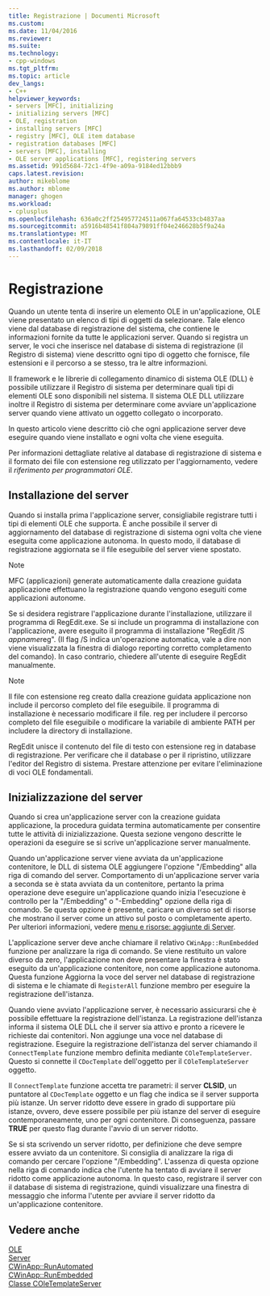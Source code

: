 ```yaml
---
title: Registrazione | Documenti Microsoft
ms.custom: 
ms.date: 11/04/2016
ms.reviewer: 
ms.suite: 
ms.technology:
- cpp-windows
ms.tgt_pltfrm: 
ms.topic: article
dev_langs:
- C++
helpviewer_keywords:
- servers [MFC], initializing
- initializing servers [MFC]
- OLE, registration
- installing servers [MFC]
- registry [MFC], OLE item database
- registration databases [MFC]
- servers [MFC], installing
- OLE server applications [MFC], registering servers
ms.assetid: 991d5684-72c1-4f9e-a09a-9184ed12bbb9
caps.latest.revision: 
author: mikeblome
ms.author: mblome
manager: ghogen
ms.workload:
- cplusplus
ms.openlocfilehash: 636a0c2ff254957724511a067fa64533cb4837aa
ms.sourcegitcommit: a5916b48541f804a79891ff04e246628b5f9a24a
ms.translationtype: MT
ms.contentlocale: it-IT
ms.lasthandoff: 02/09/2018
---
```

# <a name="registration"></a>Registrazione
Quando un utente tenta di inserire un elemento OLE in un'applicazione, OLE viene presentato un elenco di tipi di oggetti da selezionare. Tale elenco viene dal database di registrazione del sistema, che contiene le informazioni fornite da tutte le applicazioni server. Quando si registra un server, le voci che inserisce nel database di sistema di registrazione (il Registro di sistema) viene descritto ogni tipo di oggetto che fornisce, file estensioni e il percorso a se stesso, tra le altre informazioni.  
  
 Il framework e le librerie di collegamento dinamico di sistema OLE (DLL) è possibile utilizzare il Registro di sistema per determinare quali tipi di elementi OLE sono disponibili nel sistema. Il sistema OLE DLL utilizzare inoltre il Registro di sistema per determinare come avviare un'applicazione server quando viene attivato un oggetto collegato o incorporato.  
  
 In questo articolo viene descritto ciò che ogni applicazione server deve eseguire quando viene installato e ogni volta che viene eseguita.  
  
 Per informazioni dettagliate relative al database di registrazione di sistema e il formato dei file con estensione reg utilizzato per l'aggiornamento, vedere il *riferimento per programmatori OLE*.  
  
##  <a name="_core_server_installation"></a>Installazione del server  
 Quando si installa prima l'applicazione server, consigliabile registrare tutti i tipi di elementi OLE che supporta. È anche possibile il server di aggiornamento del database di registrazione di sistema ogni volta che viene eseguita come applicazione autonoma. In questo modo, il database di registrazione aggiornata se il file eseguibile del server viene spostato.  
  
> [!NOTE]
>  MFC (applicazioni) generate automaticamente dalla creazione guidata applicazione effettuano la registrazione quando vengono eseguiti come applicazioni autonome.  
  
 Se si desidera registrare l'applicazione durante l'installazione, utilizzare il programma di RegEdit.exe. Se si include un programma di installazione con l'applicazione, avere eseguito il programma di installazione "RegEdit /S *appname*reg". (Il flag /S indica un'operazione automatica, vale a dire non viene visualizzata la finestra di dialogo reporting corretto completamento del comando). In caso contrario, chiedere all'utente di eseguire RegEdit manualmente.  
  
> [!NOTE]
>  Il file con estensione reg creato dalla creazione guidata applicazione non include il percorso completo del file eseguibile. Il programma di installazione è necessario modificare il file. reg per includere il percorso completo del file eseguibile o modificare la variabile di ambiente PATH per includere la directory di installazione.  
  
 RegEdit unisce il contenuto del file di testo con estensione reg in database di registrazione. Per verificare che il database o per il ripristino, utilizzare l'editor del Registro di sistema. Prestare attenzione per evitare l'eliminazione di voci OLE fondamentali.  
  
##  <a name="_core_server_initialization"></a>Inizializzazione del server  
 Quando si crea un'applicazione server con la creazione guidata applicazione, la procedura guidata termina automaticamente per consentire tutte le attività di inizializzazione. Questa sezione vengono descritte le operazioni da eseguire se si scrive un'applicazione server manualmente.  
  
 Quando un'applicazione server viene avviata da un'applicazione contenitore, le DLL di sistema OLE aggiungere l'opzione "/Embedding" alla riga di comando del server. Comportamento di un'applicazione server varia a seconda se è stata avviata da un contenitore, pertanto la prima operazione deve eseguire un'applicazione quando inizia l'esecuzione è controllo per la "/Embedding" o "-Embedding" opzione della riga di comando. Se questa opzione è presente, caricare un diverso set di risorse che mostrano il server come un attivo sul posto o completamente aperto. Per ulteriori informazioni, vedere [menu e risorse: aggiunte di Server](../mfc/menus-and-resources-server-additions.md).  
  
 L'applicazione server deve anche chiamare il relativo `CWinApp::RunEmbedded` funzione per analizzare la riga di comando. Se viene restituito un valore diverso da zero, l'applicazione non deve presentare la finestra è stato eseguito da un'applicazione contenitore, non come applicazione autonoma. Questa funzione Aggiorna la voce del server nel database di registrazione di sistema e le chiamate di `RegisterAll` funzione membro per eseguire la registrazione dell'istanza.  
  
 Quando viene avviato l'applicazione server, è necessario assicurarsi che è possibile effettuare la registrazione dell'istanza. La registrazione dell'istanza informa il sistema OLE DLL che il server sia attivo e pronto a ricevere le richieste dai contenitori. Non aggiunge una voce nel database di registrazione. Eseguire la registrazione dell'istanza del server chiamando il `ConnectTemplate` funzione membro definita mediante `COleTemplateServer`. Questo si connette il `CDocTemplate` dell'oggetto per il `COleTemplateServer` oggetto.  
  
 Il `ConnectTemplate` funzione accetta tre parametri: il server **CLSID**, un puntatore al `CDocTemplate` oggetto e un flag che indica se il server supporta più istanze. Un server ridotto deve essere in grado di supportare più istanze, ovvero, deve essere possibile per più istanze del server di eseguire contemporaneamente, uno per ogni contenitore. Di conseguenza, passare **TRUE** per questo flag durante l'avvio di un server ridotto.  
  
 Se si sta scrivendo un server ridotto, per definizione che deve sempre essere avviato da un contenitore. Si consiglia di analizzare la riga di comando per cercare l'opzione "/Embedding". L'assenza di questa opzione nella riga di comando indica che l'utente ha tentato di avviare il server ridotto come applicazione autonoma. In questo caso, registrare il server con il database di sistema di registrazione, quindi visualizzare una finestra di messaggio che informa l'utente per avviare il server ridotto da un'applicazione contenitore.  
  
## <a name="see-also"></a>Vedere anche  
 [OLE](../mfc/ole-in-mfc.md)   
 [Server](../mfc/servers.md)   
 [CWinApp::RunAutomated](../mfc/reference/cwinapp-class.md#runautomated)   
 [CWinApp::RunEmbedded](../mfc/reference/cwinapp-class.md#runembedded)   
 [Classe COleTemplateServer](../mfc/reference/coletemplateserver-class.md)
